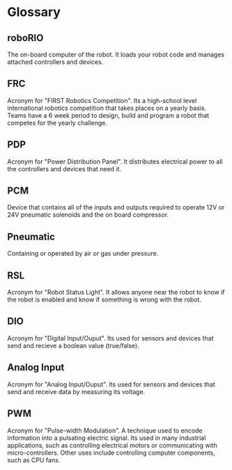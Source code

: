 # Glossary

## roboRIO

The on-board computer of the robot. It loads your robot code and manages attached controllers and devices. 

## FRC

Acronym for "FIRST Robotics Competition". Its a high-school level international robotics competition that takes places on a yearly basis. Teams have a 6 week period to design, build and program a robot that competes for the yearly challenge.

## PDP

Acronym for "Power Distribution Panel". It distributes electrical power to all the controllers and devices that need it.

## PCM

Device that contains all of the inputs and outputs required to operate 12V or 24V pneumatic solenoids and the on board compressor.

## Pneumatic

Containing or operated by air or gas under pressure.

## RSL

Acronym for "Robot Status Light". It allows anyone near the robot to know if the robot is enabled and know if something is wrong with the robot.

## DIO

Acronym for "Digital Input/Ouput". Its used for sensors and devices that send and recieve a boolean value (true/false).

## Analog Input

Acronym for "Analog Input/Ouput". Its used for sensors and devices that send and receive data by measuring its voltage.

## PWM

Acronym for "Pulse-width Modulation". A technique used to encode information into a pulsating electric signal. Its used in many industrial applications, such as controlling electrical motors or communicating with micro-controllers. Other uses include controlling computer components, such as CPU fans.
